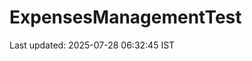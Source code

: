 # ExpensesManagementTest


















































































































Last updated: 2025-07-28 06:32:45 IST
